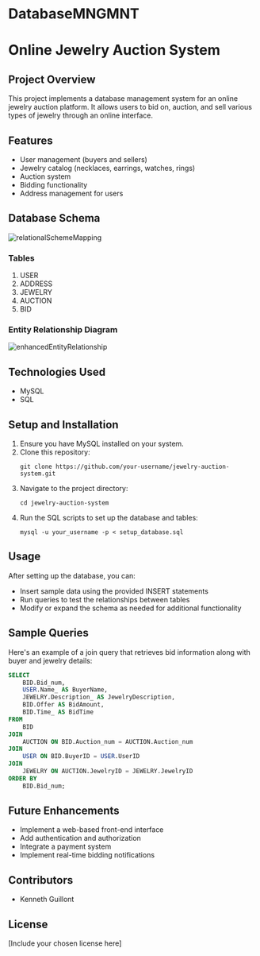 # DatabaseMNGMNT
# Online Jewelry Auction System

## Project Overview
This project implements a database management system for an online jewelry auction platform. It allows users to bid on, auction, and sell various types of jewelry through an online interface.

## Features
- User management (buyers and sellers)
- Jewelry catalog (necklaces, earrings, watches, rings)
- Auction system
- Bidding functionality
- Address management for users

## Database Schema

![relationalSchemeMapping](https://github.com/user-attachments/assets/6bfc2631-0c15-4123-9397-c6c3cc6ddb7b)

### Tables
1. USER
2. ADDRESS
3. JEWELRY
4. AUCTION
5. BID

### Entity Relationship Diagram
![enhancedEntityRelationship](https://github.com/user-attachments/assets/692b0288-4ce3-48de-9e6e-727016645e76)


## Technologies Used
- MySQL
- SQL

## Setup and Installation
1. Ensure you have MySQL installed on your system.
2. Clone this repository:
   ```
   git clone https://github.com/your-username/jewelry-auction-system.git
   ```
3. Navigate to the project directory:
   ```
   cd jewelry-auction-system
   ```
4. Run the SQL scripts to set up the database and tables:
   ```
   mysql -u your_username -p < setup_database.sql
   ```

## Usage
After setting up the database, you can:
- Insert sample data using the provided INSERT statements
- Run queries to test the relationships between tables
- Modify or expand the schema as needed for additional functionality

## Sample Queries
Here's an example of a join query that retrieves bid information along with buyer and jewelry details:

```sql
SELECT
    BID.Bid_num,
    USER.Name_ AS BuyerName,
    JEWELRY.Description_ AS JewelryDescription,
    BID.Offer AS BidAmount,
    BID.Time_ AS BidTime
FROM
    BID
JOIN
    AUCTION ON BID.Auction_num = AUCTION.Auction_num
JOIN
    USER ON BID.BuyerID = USER.UserID
JOIN
    JEWELRY ON AUCTION.JewelryID = JEWELRY.JewelryID
ORDER BY
    BID.Bid_num;
```

## Future Enhancements
- Implement a web-based front-end interface
- Add authentication and authorization
- Integrate a payment system
- Implement real-time bidding notifications

## Contributors
- Kenneth Guillont

## License
[Include your chosen license here]
